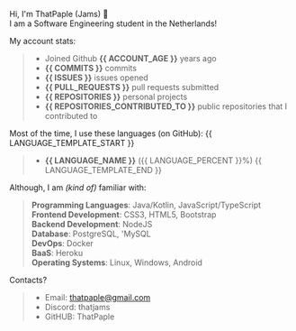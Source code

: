 Hi, I'm ThatPaple (Jams) 👋   
I am a Software Engineering student in the Netherlands!   

My account stats:
>   - Joined Github **{{ ACCOUNT_AGE }}** years ago
>   - **{{ COMMITS }}** commits
>   - **{{ ISSUES }}** issues opened
>   - **{{ PULL_REQUESTS }}** pull requests submitted
>   - **{{ REPOSITORIES }}** personal projects
>   - **{{ REPOSITORIES_CONTRIBUTED_TO }}** public repositories that I contributed to


Most of the time, I use these languages (on GitHub):
{{ LANGUAGE_TEMPLATE_START }}
>    - **{{ LANGUAGE_NAME }}** ({{ LANGUAGE_PERCENT }}%)
{{ LANGUAGE_TEMPLATE_END }}

Although, I am _(kind of)_ familiar with:
>    **Programming Languages**: Java/Kotlin, JavaScript/TypeScript   
>    **Frontend Development**: CSS3, HTML5,  Bootstrap   
>    **Backend Development**: NodeJS   
>    **Database**: PostgreSQL, 'MySQL   
>    **DevOps**: Docker   
>    **BaaS**: Heroku   
>    **Operating Systems**: Linux, Windows, Android

Contacts?
> - Email: thatpaple@gmail.com
> - Discord: thatjams
> - GitHUB: ThatPaple
